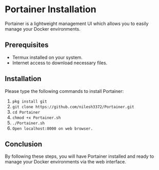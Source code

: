  # Portainer Installation

Portainer is a lightweight management UI which allows you to easily manage your Docker environments.

## Prerequisites

- Termux installed on your system.
- Internet access to download necessary files.

## Installation

Please type the following commands to install Portainer:

1. `pkg install git`
2. `git clone https://github.com/nilesh3372/Portainer.git`
3. `cd Portainer`
4. `chmod +x Portainer.sh`
5. `./Portainer.sh`
6. `Open localhost:8000 on web browser.`
## Conclusion

By following these steps, you will have Portainer installed and ready to manage your Docker environments via the web interface.
